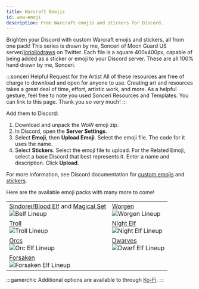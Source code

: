 ```yaml
---
title: Warcraft Emojis
id: wow-emoji
description: Free Warcraft emojis and stickers for Discord.
---
```


Brighten your Discord with custom Warcraft emojis and stickers, all from one pack! This series is drawn by me, Sonceri of Moon Guard US server/[lorioliodraws](https://twitter.com/lorioliodraws) on Twitter. Each file is a square 400x400px, capable of being added as a sticker or emoji to your Discord server. These are all 100% hand drawn by me, Sonceri.

:::sonceri Helpful Request for the Artist
All of these resources are free of charge to download and open for anyone to use. Creating art and resources takes a great deal of time, effort, artistic work, and more. As a helpful gesture, feel free to note you used Sonceri Resources and Templates. You can link to this page. Thank you so very much! 
:::

Add them to Discord:

1. Download and unpack the WoW emoji zip.
1. In Discord, open the **Server Settings**.
1. Select **Emoji**, then **Upload Emoji**. Select the emoji file. The code for it uses the name.
1. Select **Stickers**. Select the emoji file to upload. For the Related Emoji, select a base Discord that best represents it. Enter a name and description. Click **Upload**.

For more information, see Discord documentation for [custom emojis](https://support.discord.com/hc/en-us/articles/360036479811-Custom-Emojis) and [stickers](https://support.discord.com/hc/en-us/articles/4403089981975-Managing-Custom-Stickers-FAQ).

Here are the available emoji packs with many more to come!

<div class="info-plainer">

|  |  |
| -- | -- |
| [Sindorei/Blood Elf](/files/belf-emojis.zip) and [Magical Set](/files/belf-magic.zip)<br/>![Belf Lineup](/img/resources/emoji/belf-lineup.png)  | [Worgen](/files/worgen-emojis.zip)<br/>![Worgen Lineup](/img/resources/emoji/worgen-lineup.png) |
| [Troll](/files/troll-emojis.zip)<br/>![Troll Lineup](/img/resources/emoji/troll-lineup.png) | [Night Elf](/files/nelf-emojis.zip)<br/>![Night Elf Lineup](/img/resources/emoji/nelf-lineup.png) |
| [Orcs](/files/orc-emojis.zip)<br/>![Orc Elf Lineup](/img/resources/emoji/orc-lineup.png) | [Dwarves](/files/dwarf-emojis.zip)<br/>![Dwarf Elf Lineup](/img/resources/emoji/dwarf-lineup.png) |
| [Forsaken](/files/forsaken-emojis.zip)<br/>![Forsaken Elf Lineup](/img/resources/emoji/forsaken-lineup.png) |  |

</div>

:::gamerchic
Additional options are available to through [Ko-Fi](https://ko-fi.com/sonceriart/shop).
:::